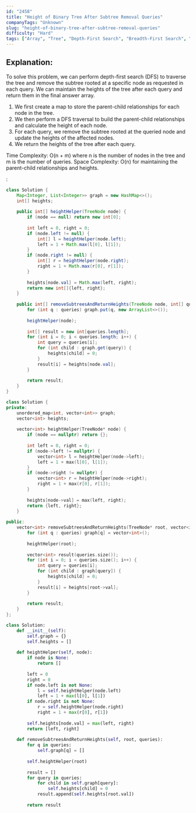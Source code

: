 ```yaml
---
id: "2458"
title: "Height of Binary Tree After Subtree Removal Queries"
companyTags: "Unknown"
slug: "height-of-binary-tree-after-subtree-removal-queries"
difficulty: "Hard"
tags: ["Array", "Tree", "Depth-First Search", "Breadth-First Search", "Binary Tree"]
---
```


## Explanation:
To solve this problem, we can perform depth-first search (DFS) to traverse the tree and remove the subtree rooted at a specific node as requested in each query. We can maintain the heights of the tree after each query and return them in the final answer array.

1. We first create a map to store the parent-child relationships for each node in the tree.
2. We then perform a DFS traversal to build the parent-child relationships and calculate the height of each node.
3. For each query, we remove the subtree rooted at the queried node and update the heights of the affected nodes.
4. We return the heights of the tree after each query.

Time Complexity: O(n + m) where n is the number of nodes in the tree and m is the number of queries.
Space Complexity: O(n) for maintaining the parent-child relationships and heights.

:

```java
class Solution {
    Map<Integer, List<Integer>> graph = new HashMap<>();
    int[] heights;
    
    public int[] heightHelper(TreeNode node) {
        if (node == null) return new int[0];
        
        int left = 0, right = 0;
        if (node.left != null) {
            int[] l = heightHelper(node.left);
            left = 1 + Math.max(l[0], l[1]);
        }
        if (node.right != null) {
            int[] r = heightHelper(node.right);
            right = 1 + Math.max(r[0], r[1]);
        }
        
        heights[node.val] = Math.max(left, right);
        return new int[]{left, right};
    }
    
    public int[] removeSubtreesAndReturnHeights(TreeNode node, int[] queries) {
        for (int q : queries) graph.put(q, new ArrayList<>());
        
        heightHelper(node);
        
        int[] result = new int[queries.length];
        for (int i = 0; i < queries.length; i++) {
            int query = queries[i];
            for (int child : graph.get(query)) {
                heights[child] = 0;
            }
            result[i] = heights[node.val];
        }
        
        return result;
    }
}
```

```cpp
class Solution {
private:
    unordered_map<int, vector<int>> graph;
    vector<int> heights;
    
    vector<int> heightHelper(TreeNode* node) {
        if (node == nullptr) return {};
        
        int left = 0, right = 0;
        if (node->left != nullptr) {
            vector<int> l = heightHelper(node->left);
            left = 1 + max(l[0], l[1]);
        }
        if (node->right != nullptr) {
            vector<int> r = heightHelper(node->right);
            right = 1 + max(r[0], r[1]);
        }
        
        heights[node->val] = max(left, right);
        return {left, right};
    }
    
public:
    vector<int> removeSubtreesAndReturnHeights(TreeNode* root, vector<int>& queries) {
        for (int q : queries) graph[q] = vector<int>();
        
        heightHelper(root);
        
        vector<int> result(queries.size());
        for (int i = 0; i < queries.size(); i++) {
            int query = queries[i];
            for (int child : graph[query]) {
                heights[child] = 0;
            }
            result[i] = heights[root->val];
        }
        
        return result;
    }
};
```

```python
class Solution:
    def __init__(self):
        self.graph = {}
        self.heights = []
    
    def heightHelper(self, node):
        if node is None:
            return []
        
        left = 0
        right = 0
        if node.left is not None:
            l = self.heightHelper(node.left)
            left = 1 + max(l[0], l[1])
        if node.right is not None:
            r = self.heightHelper(node.right)
            right = 1 + max(r[0], r[1])
        
        self.heights[node.val] = max(left, right)
        return [left, right]
    
    def removeSubtreesAndReturnHeights(self, root, queries):
        for q in queries:
            self.graph[q] = []
        
        self.heightHelper(root)
        
        result = []
        for query in queries:
            for child in self.graph[query]:
                self.heights[child] = 0
            result.append(self.heights[root.val])
        
        return result
```